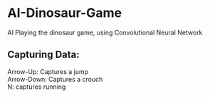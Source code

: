 # AI-Dinosaur-Game
AI Playing the dinosaur game, using Convolutional Neural Network

## Capturing Data:
Arrow-Up: Captures a jump\
Arrow-Down: Captures a crouch\
N: captures running
